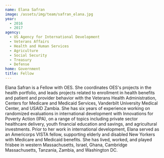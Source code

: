 ```yaml
---
name: Elana Safran
image: /assets/img/team/safran_elana.jpg
year: 
  - 2016
  - 2017
agency:
  - US Agency for International Development
  - Veterans Affairs
  - Health and Human Services
  - Agriculture
  - Social Security
  - Treasury
  - Defense
home: Government
title: Fellow 
---
```


Elana Safran is a Fellow with OES. She coordinates OES's projects in the health portfolio, and leads projects related to enrollment in health benefits and patient and provider behavior with the Veterans Health Administration, Centers for Medicare and Medicaid Services, Vanderbilt University Medical Center, and USAID Zambia. She has six years of experience working on randomized evaluations in international development with Innovations for Poverty Action (IPA), on a range of topics including private sector healthcare delivery, youth financial education and savings, and agricultural investments. Prior to her work in international development, Elana served as an Americorps VISTA fellow, supporting elderly and disabled New Yorkers with Medicare and Medicaid benefits. She has lived, worked, and played frisbee in western Massachusetts, Israel, Ghana, Cambridge Massachusetts, Tanzania, Zambia, and Washington DC.
